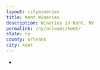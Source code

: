 ```yaml
---
layout: citywineries
title: Kent Wineries
description: Wineries in Kent, NY
permalink: /ny/orleans/kent/
state: ny
county: orleans
city: kent
---
```

-
